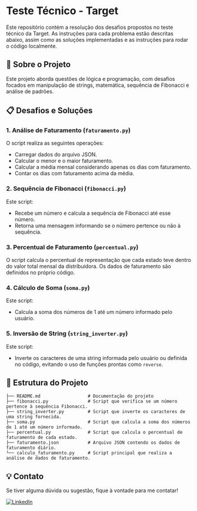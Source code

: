 # Teste Técnico - Target

Este repositório contém a resolução dos desafios propostos no teste técnico da Target. As instruções para cada problema estão descritas abaixo, assim como as soluções implementadas e as instruções para rodar o código localmente.

## 🚀 Sobre o Projeto

Este projeto aborda questões de lógica e programação, com desafios focados em manipulação de strings, matemática, sequência de Fibonacci e análise de padrões. 

## 📋 Desafios e Soluções

### 1. Análise de Faturamento (`faturamento.py`)
O script realiza as seguintes operações:
- Carregar dados do arquivo JSON.
- Calcular o menor e o maior faturamento.
- Calcular a média mensal considerando apenas os dias com faturamento.
- Contar os dias com faturamento acima da média.

### 2. Sequência de Fibonacci (`fibonacci.py`)
Este script:
- Recebe um número e calcula a sequência de Fibonacci até esse número.
- Retorna uma mensagem informando se o número pertence ou não à sequência.

### 3. Percentual de Faturamento (`percentual.py`)
O script calcula o percentual de representação que cada estado teve dentro do valor total mensal da distribuidora. Os dados de faturamento são definidos no próprio código.

### 4. Cálculo de Soma (`soma.py`)
Este script:
- Calcula a soma dos números de 1 até um número informado pelo usuário.

### 5. Inversão de String (`string_inverter.py`)
Este script:
- Inverte os caracteres de uma string informada pelo usuário ou definida no código, evitando o uso de funções prontas como `reverse`.


## 📂 Estrutura do Projeto

```plaintext
├── README.md                  # Documentação do projeto
├── fibonacci.py               # Script que verifica se um número pertence à sequência Fibonacci.
├── string_inverter.py         # Script que inverte os caracteres de uma string fornecida.
├── soma.py                    # Script que calcula a soma dos números de 1 até um número informado.
├── percentual.py              # Script que calcula o percentual de faturamento de cada estado.
├── faturamento.json           # Arquivo JSON contendo os dados de faturamento diário.
└── calculo_faturamento.py     # Script principal que realiza a análise de dados de faturamento.
```


## 💡 Contato

Se tiver alguma dúvida ou sugestão, fique à vontade para me contatar!

[![LinkedIn](https://img.shields.io/badge/LinkedIn-000?style=for-the-badge&logo=linkedin&logoColor=0E76A8)](https://www.linkedin.com/in/isabella-cunha/)
